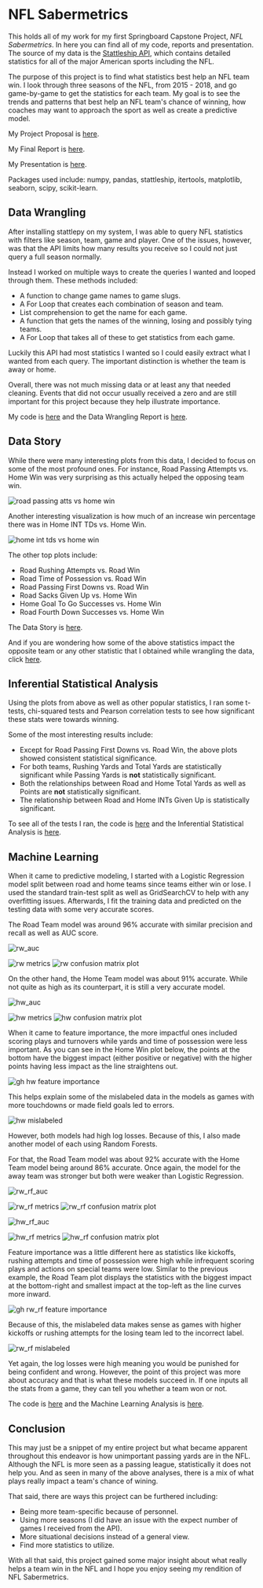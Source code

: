 # NFL Sabermetrics

This holds all of my work for my first Springboard Capstone Project, *NFL Sabermetrics*. In here you can find all of my code, reports and presentation. The source of my data is the [Stattleship API](https://www.stattleship.com/), which contains detailed statistics for all of the major American sports including the NFL.

The purpose of this project is to find what statistics best help an NFL team win. I look through three seasons of the NFL, from 2015 - 2018, and go game-by-game to get the statistics for each team. My goal is to see the trends and patterns that best help an NFL team's chance of winning, how coaches may want to approach the sport as well as create a predictive model.

My Project Proposal is [here](https://github.com/SportsReiter12/Data-Science/blob/master/NFL%20Capstone%20Project/NFL%20Capstone%20Project%20Proposal.pdf).

My Final Report is [here](https://github.com/SportsReiter12/Data-Science/blob/master/NFL%20Capstone%20Project/NFL%20Capstone%20Final%20Report.pdf).

My Presentation is [here](https://github.com/SportsReiter12/Data-Science/blob/master/NFL%20Capstone%20Project/NFL%20Capstone%20Presentation.pptx).

Packages used include: numpy, pandas, stattleship, itertools, matplotlib, seaborn, scipy, scikit-learn.

## Data Wrangling

After installing stattlepy on my system, I was able to query NFL statistics with filters like season, team, game and player. One of the issues, however, was that the API limits how many results you receive so I could not just query a full season normally.

Instead I worked on multiple ways to create the queries I wanted and looped through them. These methods included:
  - A function to change game names to game slugs.
  - A For Loop that creates each combination of season and team.
  - List comprehension to get the name for each game.
  - A function that gets the names of the winning, losing and possibly tying teams.
  - A For Loop that takes all of these to get statistics from each game.
  
Luckily this API had most statistics I wanted so I could easily extract what I wanted from each query. The important distinction is whether the team is away or home. 

Overall, there was not much missing data or at least any that needed cleaning. Events that did not occur usually received a zero and are still important for this project because they help illustrate importance.

My code is [here](https://github.com/SportsReiter12/Data-Science/blob/master/NFL%20Capstone%20Project/Data%20Wrangling/NFL%20Capstone%20Project%20Data%20Wrangling.ipynb) and the Data Wrangling Report is [here](https://github.com/SportsReiter12/Data-Science/blob/master/NFL%20Capstone%20Project/Data%20Wrangling/NFL%20Capstone%20Data%20Wrangling%20Report.pdf).

## Data Story

While there were many interesting plots from this data, I decided to focus on some of the most profound ones. For instance, Road Passing Attempts vs. Home Win was very surprising as this actually helped the opposing team win.

![road passing atts vs home win](https://user-images.githubusercontent.com/37318222/48574966-78577900-e8c5-11e8-866f-be938e758dad.png)

Another interesting visualization is how much of an increase win percentage there was in Home INT TDs vs. Home Win.

![home int tds vs home win](https://user-images.githubusercontent.com/37318222/48575013-97560b00-e8c5-11e8-9047-cab7b0f0ffea.png)

The other top plots include:
   - Road Rushing Attempts vs. Road Win
   - Road Time of Possession vs. Road Win
   - Road Passing First Downs vs. Road Win
   - Road Sacks Given Up vs. Home Win
   - Home Goal To Go Successes vs. Home Win
   - Road Fourth Down Successes vs. Home Win
   
 The Data Story is [here](https://github.com/SportsReiter12/Data-Science/blob/master/NFL%20Capstone%20Project/Data%20Storytelling/NFL%20Capstone%20Data%20Story.ipynb).
 
 And if you are wondering how some of the above statistics impact the opposite team or any other statistic that I obtained while wrangling the data, click [here](https://github.com/SportsReiter12/Data-Science/blob/master/NFL%20Capstone%20Project/Data%20Storytelling/NFL%20Capstone%20EDA%20-%20Plots.ipynb).
 
 ## Inferential Statistical Analysis
 
 Using the plots from above as well as other popular statistics, I ran some t-tests, chi-squared tests and Pearson correlation tests to see how significant these stats were towards winning.
 
 Some of the most interesting results include:
   - Except for Road Passing First Downs vs. Road Win, the above plots showed consistent statistical significance.
   - For both teams, Rushing Yards and Total Yards are statistically significant while Passing Yards is **not** statistically significant.
   - Both the relationships between Road and Home Total Yards as well as Points are **not** statistically significant.
   - The relationship between Road and Home INTs Given Up is statistically significant.
   
 To see all of the tests I ran, the code is [here](https://github.com/SportsReiter12/Data-Science/blob/master/NFL%20Capstone%20Project/Inferential%20Statistics/NFL%20Capstone%20EDA%20-%20Inferential%20Statistics.ipynb) and the Inferential Statistical Analysis is [here](https://github.com/SportsReiter12/Data-Science/blob/master/NFL%20Capstone%20Project/Inferential%20Statistics/NFL%20Capstone%20Inferential%20Statistical%20Analysis.pdf).
 
 ## Machine Learning
 
 When it came to predictive modeling, I started with a Logistic Regression model split between road and home teams since teams either win or lose. I used the standard train-test split as well as GridSearchCV to help with any overfitting issues. Afterwards, I fit the training data and predicted on the testing data with some very accurate scores.
 
 The Road Team model was around 96% accurate with similar precision and recall as well as AUC score.
 
 ![rw_auc](https://user-images.githubusercontent.com/37318222/49264198-2e60ae00-f402-11e8-9fcb-f8b7d7edabc4.png)
 
 ![rw metrics](https://user-images.githubusercontent.com/37318222/48793712-afa29d00-ecac-11e8-851c-90e7bb1c952a.png)
 ![rw confusion matrix plot](https://user-images.githubusercontent.com/37318222/49199352-36f6ad00-f34c-11e8-9681-565af7babcbc.png)
 
 On the other hand, the Home Team model was about 91% accurate. While not quite as high as its counterpart, it is still a very accurate model.
 
![hw_auc](https://user-images.githubusercontent.com/37318222/49264208-37ea1600-f402-11e8-8ca2-fcb85d09b4b5.png)

![hw metrics](https://user-images.githubusercontent.com/37318222/49129347-3e528380-f284-11e8-93c4-d95c29128989.png)
![hw confusion matrix plot](https://user-images.githubusercontent.com/37318222/49199361-41b14200-f34c-11e8-8961-c8e88edff12b.png)
 
 When it came to feature importance, the more impactful ones included scoring plays and turnovers while yards and time of possession were less important. As you can see in the Home Win plot below, the points at the bottom have the biggest impact (either positive or negative) with the higher points having less impact as the line straightens out.
 
 ![gh hw feature importance](https://user-images.githubusercontent.com/37318222/49265009-5d2c5380-f405-11e8-8b08-2e85a1e3ce25.png)
 
 This helps explain some of the mislabeled data in the models as games with more touchdowns or made field goals led to errors.
 
 ![hw mislabeled](https://user-images.githubusercontent.com/37318222/48793900-42dbd280-ecad-11e8-89b9-367b7039a1d8.png)
 
 However, both models had high log losses. Because of this, I also made another model of each using Random Forests.
 
 For that, the Road Team model was about 92% accurate with the Home Team model being around 86% accurate. Once again, the model for the away team was stronger but both were weaker than Logistic Regression.
 
 ![rw_rf_auc](https://user-images.githubusercontent.com/37318222/49264218-433d4180-f402-11e8-8884-8abd429d1c1f.png)
 
 ![rw_rf metrics](https://user-images.githubusercontent.com/37318222/49264503-63b9cb80-f403-11e8-9327-d7b1d0b03727.png)
 ![rw_rf confusion matrix plot](https://user-images.githubusercontent.com/37318222/49264514-6d433380-f403-11e8-97c1-69ab74c05a2e.png)

 ![hw_rf_auc](https://user-images.githubusercontent.com/37318222/49264227-4f290380-f402-11e8-83df-eef1024e9c9c.png)
 
 ![hw_rf metrics](https://user-images.githubusercontent.com/37318222/48793836-17f17e80-ecad-11e8-8e22-0fa163876b61.png)
 ![hw_rf confusion matrix plot](https://user-images.githubusercontent.com/37318222/49199375-58f02f80-f34c-11e8-9c26-615f2a046e57.png)
 
 Feature importance was a little different here as statistics like kickoffs, rushing attempts and time of possession were high while infrequent scoring plays and actions on special teams were low. Similar to the previous example, the Road Team plot displays the statistics with the biggest impact at the bottom-right and smallest impact at the top-left as the line curves more inward.
 
 ![gh rw_rf feature importance](https://user-images.githubusercontent.com/37318222/49265016-67e6e880-f405-11e8-8822-605238377611.png)
 
 Because of this, the mislabeled data makes sense as games with higher kickoffs or rushing attempts for the losing team led to the incorrect label.
 
 ![rw_rf mislabeled](https://user-images.githubusercontent.com/37318222/48794186-0fe60e80-ecae-11e8-9137-da1a7f240e84.png)
 
 Yet again, the log losses were high meaning you would be punished for being confident and wrong. However, the point of this project was more about accuracy and that is what these models succeed in. If one inputs all the stats from a game, they can tell you whether a team won or not.
 
 The code is [here](https://github.com/SportsReiter12/Data-Science/blob/master/NFL%20Capstone%20Project/Machine%20Learning/NFL%20Capstone%20Machine%20Learning.ipynb) and the Machine Learning Analysis is [here](https://github.com/SportsReiter12/Data-Science/blob/master/NFL%20Capstone%20Project/Machine%20Learning/NFL%20Capstone%20Machine%20Learning%20Analysis.pdf).
 
 ## Conclusion
 
 This may just be a snippet of my entire project but what became apparent throughout this endeavor is how unimportant passing yards are in the NFL. Although the NFL is more seen as a passing league, statistically it does not help you. And as seen in many of the above analyses, there is a mix of what plays really impact a team's chance of wining.
 
 That said, there are ways this project can be furthered including:
  - Being more team-specific because of personnel.
  - Using more seasons (I did have an issue with the expect number of games I received from the API).
  - More situational decisions instead of a general view.
  - Find more statistics to utilize.
  
With all that said, this project gained some major insight about what really helps a team win in the NFL and I hope you enjoy seeing my rendition of NFL Sabermetrics.
